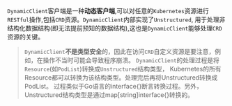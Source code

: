 `DynamicClient`客户端是一种**动态客户端**,可以对任意的`Kubernetes`资源进行`RESTful`操作,包括`CRD`资源。`DynamicClient`内部实现了`Unstructured`,
用于处理非结构化数据结构(即无法提前预知的数据结构),这也是`DynamicClient`能够处理`CRD`资源的关键。

> `DynamicClient`**不是类型安全**的，因此在访问`CRD`自定义资源是要注意，例如，在操作不当时可能会导致程序崩溃。
> `DynamicClient`的处理过程是将`Resource`(如`PodList`)转换成`Unstructured`结构类型，
> Kubernetes的所有Resource都可以转换为该结构类型。处理完后再将Unstructured转换成PodList。
> 过程类似于Go语言的interface{}断言转换过程。另外，Unstructured结构类型是通过map[string]interface{}转换的。